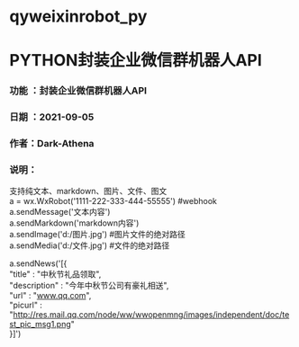 # qyweixinrobot_py
# PYTHON封装企业微信群机器人API  
### 功能 ：封装企业微信群机器人API
### 日期 ：2021-09-05 
### 作者：Dark-Athena
### 说明：
 
 支持纯文本、markdown、图片、文件、图文  
 a = wx.WxRobot('1111-222-333-444-55555') #webhook  
 a.sendMessage('文本内容')  
 a.sendMarkdown('markdown内容')  
 a.sendImage('d:/图片.jpg') #图片文件的绝对路径  
 a.sendMedia('d:/文件.jpg') #文件的绝对路径  

 a.sendNews('[{  
               "title" : "中秋节礼品领取",  
               "description" : "今年中秋节公司有豪礼相送",  
               "url" : "www.qq.com",  
               "picurl" : "http://res.mail.qq.com/node/ww/wwopenmng/images/independent/doc/test_pic_msg1.png"  
           }]')  


